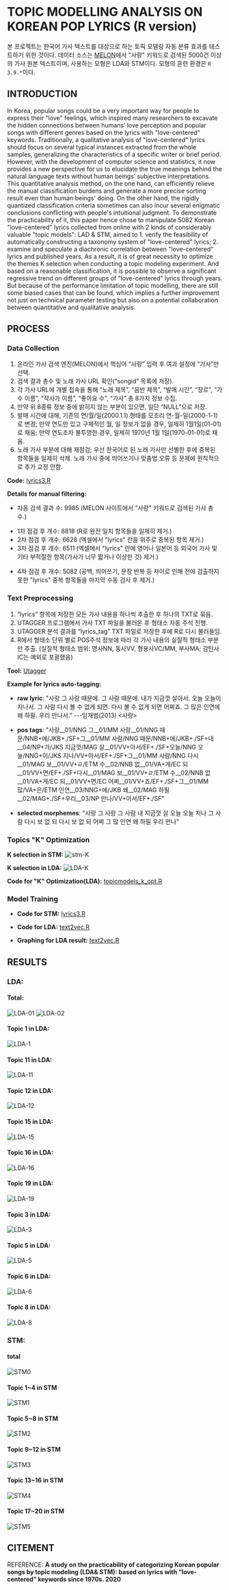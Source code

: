 # TOPIC MODELLING ANALYSIS ON KOREAN POP LYRICS (R version)
본 프로젝트는 한국어 가사 텍스트를 대상으로 하는 토픽 모델링 자동 분류 효과를 테스트하기 위한 것이다. 데이터 소스는 [MELON](https://www.melon.com/)에서 "사랑" 키워드로 검색된 5000건 이상의 가사 원본 텍스트이며, 사용하는 모형은 LDA와 STM이다. 모형의 훈련 환경은 `R 3.9.*`이다.

## INTRODUCTION
In Korea, popular songs could be a very important way for people to express their "love" feelings, which inspired many researchers to excavate the hidden connections between humans’ love perception and popular songs with different genres based on the lyrics with "love-centered" keywords. Traditionally, a qualitative analysis of "love-centered" lyrics should focus on several typical instances extracted from the whole samples, generalizing the characteristics of a specific writer or brief period. However, with the development of computer science and statistics, it now provides a new perspective for us to elucidate the true meanings behind the natural language texts without human beings’ subjective interpretations. This quantitative analysis method, on the one hand, can efficiently relieve the manual classification burdens and generate a more precise sorting result even than human beings' doing. On the other hand, the rigidly quantized classification criteria sometimes can also incur several enigmatic conclusions conflicting with people's intuitional judgment. To demonstrate the practicability of it, this paper hence chose to manipulate 5082 Korean "love-centered" lyrics collected from online with 2 kinds of considerably valuable "topic models": LAD & STM, aimed to 1. verify the feasibility of automatically constructing a taxonomy system of "love-centered" lyrics; 2. examine and speculate a diachronic correlation between "love-centered" lyrics and published years. As a result, it is of great necessity to optimize the themes K selection when conducting a topic modeling experiment. And based on a reasonable classification, it is possible to observe a significant regressive trend on different groups of "love-centered" lyrics through years. But because of the performance limitation of topic modelling, there are still some biased cases that can be found, which implies a further improvement not just on technical parameter testing but also on a potential collaboration between quantitative and qualitative analysis.

## PROCESS
### Data Collection
1. 온라인 가사 검색 엔진(MELON)에서 핵심어 “사랑” 입력 후 여과 설정에 “가사”만 선택.
2. 검색 결과 총수 및 노래 가사 URL 확인(“songid” 목록에 저장).
3. 각 가사 URL에 개별 접속을 통해 “노래 제목”, “음반 제목”, “발매 시간”, “장르”, “가수 이름”, “작사가 이름”, “좋아요 수”, “가사” 총 8가지 정보 수집.
4. 만약 위 8종류 정보 중에 밝히지 않는 부분이 있으면, 일단 “NULL”으로 저장.
5. 발매 시간에 대해, 기존의 연/월/일(2000.1.1) 형태를 모조리 연-월-일(2000-1-1)로 변경; 만약 연도만 있고 구체적인 월, 일 정보가 없을 경우, 일제히 1월1일(01-01)로 채움; 만약 연도조차 불투명한 경우, 일제히 1970년 1월 1일(1970-01-01)로 채움.
6. 노래 가사 부분에 대해 재점검; 우선 한국어로 된 노래 가사만 선별한 후에 중복된 항목들을 일제히 삭제. 노래 가사 중에 띄어쓰기나 맞춤법 오류 등 문제에 원칙적으로 추가 교정 안함.

**Code:** [lyrics3.R](./codes/lyrics3.R "코드 상반부 참조")

**Details for manual filtering:**
* 자동 검색 결과 수: 9985 (MELON 사이트에서 "사랑" 키워드로 검색된 가사 총수.)
- 1차 점검 후 개수: 8818 (R로 완전 일치 항목들을 일제히 제거.)
- 2차 점검 후 개수: 6628 (엑셀에서 "lyrics" 란을 위주로 중복된 항목 제거.)
- 3차 점검 후 개수: 6511 (엑셀에서 "lyrics" 란에 영어나 일본어 등 외국어 가사 및 기타 부적절한 항목(가사가 너무 짧거나 이상한 것) 제거.)
* 4차 점검 후 개수: 5082 (공백, 띄어쓰기, 문장 반복 등 차이로 인해 전에 검출하지 못한 "lyrics" 중복 항목들을 마지막 수동 검사 후 제거.)


### Text Preprocessing
1. “lyrics” 항목에 저장한 모든 가사 내용을 하나씩 추출한 후 하나의 TXT로 묶음.
2. UTAGGER 프로그램에서 가사 TXT 파일을 불러온 후 형태소 자동 주석 진행.
3. UTAGGER 분석 결과를 “lyrics_tag” TXT 파일로 저장한 후에 R로 다시 불러들임.
4. R에서 형태소 단위 별로 POS주석 정보에 따라 각 가사 내용의 실질적 형태소 부분만 추출. (실질적 형태소 범위: 명사NN, 동사VV, 형용사VC/MM, 부사MA; 감탄사IC는 예외로 포괄했음)

**Tool:** [Utagger](http://nlplab.ulsan.ac.kr/doku.php?id=utagger "stop")

**Example for lyrics auto-tagging:**
* **raw lyric**: "사랑 그 사랑 때문에. 그 사람 때문에. 내가 지금껏 살아서. 오늘 오늘이 지나서. 그 사람 다시 볼 수 없게 되면. 다시 볼 수 없게 되면 어쩌죠. 그 많은 인연에 왜 하필. 우리 만나서." ---임재범(2013) <사랑>
- **pos tags**: "사랑__01/NNG 그__01/MM 사랑__01/NNG 때문/NNB+에/JKB+./SF+그__01/MM 사람/NNG 때문/NNB+에/JKB+./SF+내__04/NP+가/JKS 지금껏/MAG 살__01/VV+아서/EF+./SF+오늘/NNG 오늘/NNG+이/JKS 지나/VV+아서/EF+./SF+그__01/MM 사람/NNG 다시__01/MAG 보__01/VV+ㄹ/ETM 수__02/NNB 없__01/VA+게/EC 되__01/VV+면/EF+./SF+다시__01/MAG 보__01/VV+ㄹ/ETM 수__02/NNB 없__01/VA+게/EC 되__01/VV+면/EC 어쩌__01/VV+죠/EF+./SF+그__01/MM 많/VA+은/ETM 인연__03/NNG+에/JKB 왜__02/MAG 하필__02/MAG+./SF+우리__03/NP 만나/VV+아서/EF+./SF"
* **selected morphemes**: "사랑 그 사랑 그 사람 내 지금껏 살 오늘 오늘 지나 그 사람 다시 보 없 되 다시 보 없 되 어쩌 그 많 인연 왜 하필 우리 만나"

### Topics "K" Optimization
**K selection in STM:**
![stm-K](./plottings/stm_k_new1.png)

**K selection in LDA:**
![LDA-K](./plottings/lda_k_tunes.png)

**Code for "K" Optimization(LDA):** [topicmodels_k_opt.R](./codes/topicmodels_k_opt.R "stop")

### Model Training
* **Code for STM:** [lyrics3.R](./codes/lyrics3.R "코드 마지막 부분 참조")
- **Code for LDA:** [text2vec.R](./codes/text2vec.R "코드 상반부 참조")
* **Graphing for LDA result:** [text2vec.R](./codes/text2vec.R "코드 후반부 참조")

## RESULTS

### LDA:
#### Total:
![LDA-01](./plottings/LDA_01.png "전체 분류 결과")
![LDA-02](./plottings/LDA_02.png "특징적 어휘 분포 순위")

#### Topic 1 in LDA:
![LDA-1](./plottings/LDA1.png "1번 토픽 결과")
#### Topic 11 in LDA:
![LDA-11](./plottings/LDA11.png "11번 토픽 결과")
#### Topic 12 in LDA:
![LDA-12](./plottings/LDA12.png "12번 토픽 결과")
#### Topic 15 in LDA:
![LDA-15](./plottings/LDA15.png "15번 토픽 결과")
#### Topic 16 in LDA:
![LDA-16](./plottings/LDA16.png "16번 토픽 결과")
#### Topic 19 in LDA:
![LDA-19](./plottings/LDA19.png "19번 토픽 결과")
#### Topic 3 in LDA:
![LDA-3](./plottings/LDA3.png "3번 토픽 결과")
#### Topic 5 in LDA:
![LDA-5](./plottings/LDA5.png "5번 토픽 결과")
#### Topic 6 in LDA:
![LDA-6](./plottings/LDA6.png "6번 토픽 결과")
#### Topic 8 in LDA:
![LDA-8](./plottings/LDA8.png "8번 토픽 결과")


### STM:
#### total
![STM0](./plottings/stm0.jpg "전부 토픽 비율 분포")
#### Topic 1~4 in STM
![STM1](./plottings/stm_1.png "1(상좌), 2(상우), 3(하좌), 4(하우)")
#### Topic 5~8 in STM
![STM2](./plottings/stm_2.png "5(상좌), 6(상우), 7(하좌), 8(하우)")
#### Topic 9~12 in STM
![STM3](./plottings/stm_3.png "9(상좌), 10(상우), 11(하좌), 12(하우)")
#### Topic 13~16 in STM
![STM4](./plottings/stm_4.png "13(상좌), 14(상우), 15(하좌), 16(하우)")
#### Topic 17~20 in STM
![STM5](./plottings/stm_5.png "17(상좌), 18(상우), 19(하좌), 20(하우)")

## CITEMENT

REFERENCE: **A study on the practicability of categorizing Korean popular songs by topic modeling (LDA& STM): based on lyrics with “love-centered” keywords since 1970s. 2020**
